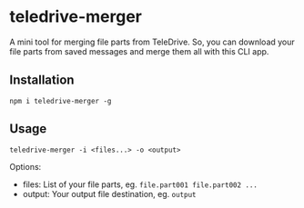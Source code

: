 # teledrive-merger

A mini tool for merging file parts from TeleDrive. So, you can download your file parts from saved messages and merge them all with this CLI app.

## Installation

```
npm i teledrive-merger -g
```

## Usage

```
teledrive-merger -i <files...> -o <output>
```

Options:

 - files: List of your file parts, eg. `file.part001 file.part002 ...`
 - output: Your output file destination, eg. `output`
